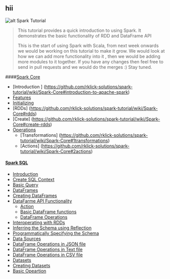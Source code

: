 hii
------------------------------
![alt Spark Tutorial](spark-tutorial-logo.png)

>
> This tutorial provides a quick introduction to using Spark. It demonstrates the basic functionality of RDD and DataFrame API
>
> This is the start of using Spark with Scala, from next week onwards we would be working on this tutorial to make it grow.
> We would look at how we can add more functionality into it , then we would be adding more modules to it together. If you have any
>changes then feel free to send in pull requests and we would do the merges :) Stay tuned.


####[Spark Core](https://github.com/rklick-solutions/spark-tutorial/wiki/Spark-Core#spark-core)
  * [Introduction ] (https://github.com/rklick-solutions/spark-tutorial/wiki/Spark-Core#introduction-to-apache-spark)
 * [Features ](https://github.com/rklick-solutions/spark-tutorial/wiki/Spark-Core#features-of-apache-spark)
 * [Initializing ](https://github.com/rklick-solutions/spark-tutorial/wiki/Spark-Core#initializing-spark)
 * [RDDs] (https://github.com/rklick-solutions/spark-tutorial/wiki/Spark-Core#rdds)
  * [Create] (https://github.com/rklick-solutions/spark-tutorial/wiki/Spark-Core#create-rdds)
  * [Operations](https://github.com/rklick-solutions/spark-tutorial/wiki/Spark-Core#rdds-operations)
    * [Transformations] (https://github.com/rklick-solutions/spark-tutorial/wiki/Spark-Core#1transformations)
    * [Actions] (https://github.com/rklick-solutions/spark-tutorial/wiki/Spark-Core#2actions)

#### [Spark SQL](https://github.com/rklick-solutions/spark-tutorial/wiki/Spark-SQL#spark-sql)
 * [Introduction](https://github.com/rklick-solutions/spark-tutorial/wiki/Spark-SQL#Introduction)
  * [Create SQL Context](https://github.com/rklick-solutions/spark-tutorial/wiki/Spark-SQL#create-sql-context)
  * [Basic Query](https://github.com/rklick-solutions/spark-tutorial/wiki/Spark-SQL#basic-query)
 *  [DataFrames](https://github.com/rklick-solutions/spark-tutorial/wiki/Spark-SQL#dataframes)
  * [Creating DataFrames](https://github.com/rklick-solutions/spark-tutorial/wiki/Spark-SQL#creating-dataframes)
  * [DataFarme API Functionality](https://github.com/rklick-solutions/spark-tutorial/wiki/Spark-SQL#datafarme-api-example-using-different-types-of-functionality)
    * [Action](https://github.com/rklick-solutions/spark-tutorial/wiki/Spark-SQL#action)
    * [Basic DataFrame functions](https://github.com/rklick-solutions/spark-tutorial/wiki/Spark-SQL#basic-dataframe-functions)
    * [DataFrame Operations](https://github.com/rklick-solutions/spark-tutorial/wiki/Spark-SQL#data-frame-operations)
 * [Interoperating with RDDs](https://github.com/rklick-solutions/spark-tutorial/wiki/Spark-SQL#interoperating-with-rdds)
  * [Inferring the Schema using Reflection](https://github.com/rklick-solutions/spark-tutorial/wiki/Spark-SQL#1-inferring-the-schema-using-reflection)
  * [Programmatically Specifying the Schema](https://github.com/rklick-solutions/spark-tutorial/wiki/Spark-SQL#2-programmatically-specifying-the-schema)
 * [Data Sources](https://github.com/rklick-solutions/spark-tutorial/wiki/Spark-SQL#data-sources)
  * [DataFrame Operations in JSON file](https://github.com/rklick-solutions/spark-tutorial/wiki/Spark-SQL#dataframe-operations-in-json-file)
  * [DataFrame Operations in Text file](https://github.com/rklick-solutions/spark-tutorial/wiki/Spark-SQL#dataframe-operations-in-text-file)
  * [DataFrame Operations in CSV file](https://github.com/rklick-solutions/sparhttps://github.com/rklick-solutions/spark-tutorial/wiki/Spark-Core#initializing-sparkk-tutorial/wiki/Spark-SQL#dataframe-operations-in-csv-file)
 * [Datasets](https://github.com/rklick-solutions/spark-tutorial/wiki/Spark-SQL#dataset)
  * [Creating Datasets](https://github.com/rklick-solutions/spark-tutorial/wiki/Spark-SQL#creating-datasets)
  * [Basic Opeartion](https://github.com/rklick-solutions/spark-tutorial/wiki/Spark-SQL#basic-opeartion)


